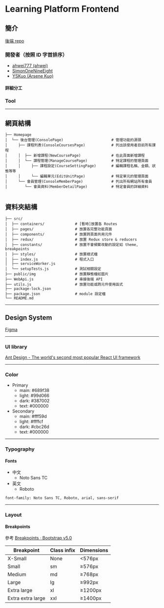 # Learning Platform Frontend

## 簡介

[後端 repo](https://github.com/SimonOneNineEight/learning-platform-backend)

### 開發者（按照 ID 字首排序）

- [ahwei777 (ahwei)](https://github.com/ahwei777)
- [SimonOneNineEight](https://github.com/SimonOneNineEight)
- [YSKuo (Arsene Kuo)](https://github.com/YSKuo)

#### 詳細分工

### Tool

---

## 網頁結構

```
├── Homepage
│  └── 後台管理(ConsolePage)                      # 管理功能的源頭
│     ├── 課程列表(ConsoleCoursesPage)            # 列出該使用者目前所有課程
│     │  ├── 新增課程(NewCoursePage)              # 在此頁面新增課程
│     │  └── 課程管理(ManageCoursePage)           # 特定課程的管理頁面
│     │     ├── 課程設定(CourseSettingPage)       # 編輯課程名稱、金額、狀態等等
│     │     └── 編輯單元(EditUnitPage)            # 特定單元的管理頁面
│     └── 會員管理(ConsoleMemberPage)             # 列出所有網站所有會員
│        └── 會員資料(MemberDetailPage)           # 特定會員的詳細資料


```

## 資料夾結構

```
├── src/
│  ├── containers/              # [暫時]放置各 Routes
│  ├── pages/                   # 放置各完整功能頁面
│  ├── components/              # 放置跨頁面共用元件
│  ├── redux/                   # 放置 Redux store & reducers
│  ├── constants/               # 放置不會頻繁改動的設定如 theme, breakpoints
│  ├── styles/                  # 放置樣式檔
│  ├── index.js                 # 程式入口
│  ├── serviceWorker.js
│  └── setupTests.js            # 測試相關設定
├── public/img                  # 放置靜態檔如圖片
├── WebApi.js                   # 串接後端 API
├── utils.js                    # 放置功能或跨元件使用函式
├── package-lock.json
├── package.json                # module 設定檔
└── README.md
```

---

## Design System

[Figma](https://www.figma.com/file/4nUkuhNTToWoDDrTcVG1Xh/Lidemy-Final-Project-%E8%A8%8E%E8%AB%96?node-id=109%3A10039)

---

### UI library

[Ant Design - The world's second most popular React UI framework](https://ant.design/)

---

### Color

- Primary
  - main: #689f38
  - light: #99d066
  - dark: #387002
  - text: #000000
- Secondary
  - main: #fff59d
  - light: #ffffcf
  - dark: #cbc26d
  - text: #000000

---

### Typography

#### Fonts

- 中文
  - Noto Sans TC
- 英文
  - Roboto

`font-family: Noto Sans TC, Roboto, arial, sans-serif`

---

### Layout

#### Breakpoints

參考 [Breakpoints · Bootstrap v5.0](https://getbootstrap.com/docs/5.0/layout/breakpoints/)

| Breakpoint        | Class infix | Dimensions |
| ----------------- | ----------- | ---------- |
| X-Small           | None        | <576px     |
| Small             | sm          | ≥576px     |
| Medium            | md          | ≥768px     |
| Large             | lg          | ≥992px     |
| Extra large       | xl          | ≥1200px    |
| Extra extra large | xxl         | ≥1400px    |
